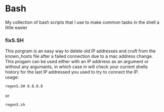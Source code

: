 Bash
====

My collection of bash scripts that I use to make common tasks in the shell a little easier

### fixS.SH
This porgram is an easy way to delete old IP addresses and cruft from the known_hosts file after a failed connection due to a mac address change. This progam can be used either with an IP addrress as an argument or without any argumants, in which case in will check your current shells history for the last IP addressed you used to try to connect the IP.   
usage:
```bash
regenS.SH 8.8.8.8
```
or
```bash
regenS.sh
```
